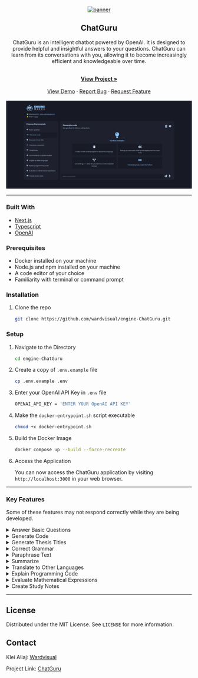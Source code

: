 <div id="top"></div>

<!-- PROJECT LOGO -->
<br />
<div align="center">
  <a href="https://github.com/wardvisual/engine-ChatGuru">
    <img src="./public/banner.svg" alt="banner">
  </a>
  <br />
  <h2 align="center">ChatGuru</h2>

  <p align=" center">ChatGuru is an intelligent chatbot powered by OpenAI. It is designed to provide helpful and insightful answers to your questions. ChatGuru can learn from its conversations with you, allowing it to become increasingly efficient and knowledgeable over time.</p>
    <br />
    <a href="https://engine-ChatGuru.vercel.app/"><strong>View Project »</strong></a>
    <br />    
    <br />
    <a href="https://github.com/wardvisual/engine-ChatGuru">View Demo</a>
    ·
    <a href="https://github.com/wardvisual/engine-ChatGuru/issues">Report Bug</a>
    ·
    <a href="https://github.com/wardvisual/engine-ChatGuru/issues">Request Feature</a>
  
</div>

<br />
<a href="https://github.com/wardvisual/engine-ChatGuru">
   <img src="./public/banner.jpg" alt="homepage">
</a>

<br />
<!-- BUILT WITH -->

<hr />

### Built With

- [Next.js](https://nextjs.org/)
- [Typescript](https://www.typescriptlang.org/)
- [OpenAI](https://openai.com/)

### Prerequisites

- Docker installed on your machine
- Node.js and npm installed on your machine
- A code editor of your choice
- Familiarity with terminal or command prompt

<!-- INSTALLATION -->

### Installation

1. Clone the repo

   ```sh
   git clone https://github.com/wardvisual/engine-ChatGuru.git
   ```

### Setup

1. Navigate to the Directory

   ```sh
   cd engine-ChatGuru
   ```

2. Create a copy of `.env.example` file

   ```sh
   cp .env.example .env
   ```

3. Enter your OpenAI API Key in `.env` file

   ```sh
   OPENAI_API_KEY = 'ENTER YOUR OpenAI API KEY'
   ```

4. Make the `docker-entrypoint.sh` script executable

   ```sh
   chmod +x docker-entrypoint.sh
   ```

5. Build the Docker Image

   ```sh
   docker compose up --build --force-recreate
   ```

6. Access the Application

   You can now access the ChatGuru application by visiting `http://localhost:3000` in your web browser.

<hr />

<!-- FEATURES -->

### Key Features

Some of these features may not respond correctly while they are being developed.

<details>
  <summary>Answer Basic Questions </summary>
    ChatGuru is able to answer basic questions about a variety of topics using artificial intelligence.
</details>
<details>
  <summary>Generate Code </summary>
    ChatGuru can generate code for a variety of programming languages based on your specifications.
</details>
<details>
  <summary>Generate Thesis Titles </summary>
    ChatGuru can generate potential titles for your thesis or research project.
</details>
<details>
  <summary>Correct Grammar </summary>
    ChatGuru can help you improve your writing by correcting grammar errors and providing suggestions for improvement.
</details>
<details>
  <summary>Paraphrase Text </summary>
    ChatGuru can rewrite text to convey the same information in a different way, making it easier to understand.
</details>
<details>
  <summary>Summarize </summary>
    ChatGuru can generate a summary of longer pieces of text, helping you save time and focus on the most important information.
</details>
<details>
  <summary>Translate to Other Languages </summary>
    ChatGuru can translate text from English to a variety of other languages.
</details>
<details>
  <summary>Explain Programming Code </summary>
    ChatGuru can provide explanations and examples for programming concepts and code snippets.
</details>
<details>
  <summary>Evaluate Mathematical Expressions </summary>
    ChatGuru can evaluate and simplify mathematical expressions.
</details>
 
<details>
  <summary>Create Study Notes </summary>
    ChatGuru can generate study notes based on text input, helping you learn and retain information more effectively.
</details>

<hr />

<!-- LICENSE -->

## License

Distributed under the MIT License. See `LICENSE` for more information.

<!-- CONTACT -->

## Contact

Klei Aliaj: [Wardvisual](https://wardvisual.me/)

Project Link: [ChatGuru](https://engine-ChatGuru.vercel.app/)
